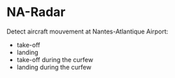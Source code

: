NA-Radar
========

Detect aircraft mouvement at Nantes-Atlantique Airport:
- take-off
- landing
- take-off during the curfew
- landing during the curfew